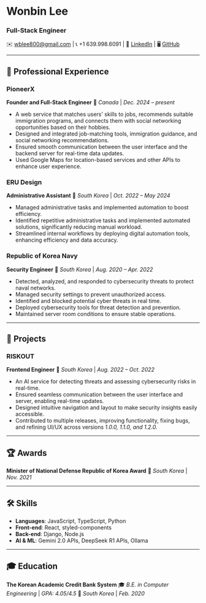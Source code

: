# Wonbin Lee  
### Full-Stack Engineer

✉️ [wblee800@gmail.com](mailto:wblee800@gmail.com) | 📞 +1 639.998.6091 |
🔗 [LinkedIn](https://linkedin.com/in/wblee800) | 🖥 [GitHub](https://github.com/wblee800)  

---

## 🏢 Professional Experience  

### **PioneerX**
**Founder and Full-Stack Engineer** 📍 *Canada* | *Dec. 2024 – present*

- A web service that matches users' skills to jobs, recommends suitable immigration programs, and connects them with social networking opportunities based on their hobbies. 
- Designed and integrated job-matching tools, immigration guidance, and social networking recommendations.  
- Ensured smooth communication between the user interface and the backend server for real-time data updates.  
- Used Google Maps for location-based services and other APIs to enhance user experience.

### **ERU Design**
**Administrative Assistant** 📍 *South Korea* | *Oct. 2022 – May 2024*

- Managed administrative tasks and implemented automation to boost efficiency.  
- Identified repetitive administrative tasks and implemented automated solutions, significantly reducing manual workload.  
- Streamlined internal workflows by deploying digital automation tools, enhancing efficiency and data accuracy.  

### **Republic of Korea Navy**  
**Security Engineer** 📍 *South Korea* | *Aug. 2020 – Apr. 2022*

- Detected, analyzed, and responded to cybersecurity threats to protect naval networks.  
- Managed security settings to prevent unauthorized access.  
- Identified and blocked potential cyber threats in real time.  
- Deployed cybersecurity tools for threat detection and prevention.  
- Maintained server room conditions to ensure stable operations.  

---

## 🚀 Projects  

### **RISKOUT**  
**Frontend Engineer** 📍 *South Korea* | *Aug. 2022 – Oct. 2022*

- An AI service for detecting threats and assessing cybersecurity risks in real-time.  
- Ensured seamless communication between the user interface and server, enabling real-time updates.  
- Designed intuitive navigation and layout to make security insights easily accessible.  
- Contributed to multiple releases, improving functionality, fixing bugs, and refining UI/UX across versions *1.0.0, 1.1.0, and 1.2.0.*  

---

## 🏆 Awards  

**Minister of National Defense Republic of Korea Award** 🏅 *South Korea* | *Nov. 2021*  

---

## 🛠 Skills  

- **Languages**: JavaScript, TypeScript, Python  
- **Front-end**: React, styled-components  
- **Back-end**: Django, Node.js  
- **AI & ML**: Gemini 2.0 APIs, DeepSeek R1 APIs, Ollama  

---

## 🎓 Education  

**The Korean Academic Credit Bank System**
🎓 *B.E. in Computer Engineering* | *GPA: 4.05/4.5*
📍 *South Korea* | *Feb. 2020*
